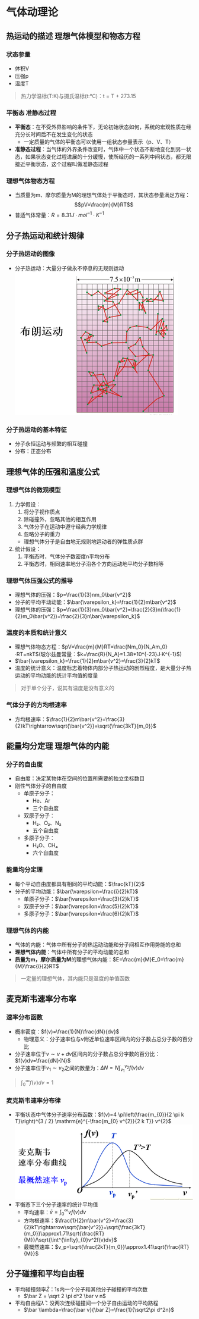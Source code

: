 # 气体动理论
## 热运动的描述 理想气体模型和物态方程
### 状态参量
- 体积V
- 压强p
- 温度T
> 热力学温标(T:K)与摄氏温标(t:℃)：t = T + 273.15
### 平衡态 准静态过程
- **平衡态**：在不受外界影响的条件下，无论初始状态如何，系统的宏观性质在经充分长时间后不在发生变化的状态
	- 一定质量的气体的平衡态可以使用一组状态参量表示（p、V、T）
- **准静态过程**：当气体的外界条件改变时，气体中一个状态不断地变化到另一状态，如果状态变化过程进展的十分缓慢，使所经历的一系列中间状态，都无限接近平衡状态，这个过程叫做准静态过程
### 理想气体物态方程
- 当质量为m、摩尔质量为M的理想气体处于平衡态时，其状态参量满足方程：
$$pV=\frac{m}{M}RT$$
- 普适气体常量：$R=8.31 J·mol^{-1}·K^{-1}$  
## 分子热运动和统计规律
### 分子热运动的图像
- 分子热运动：大量分子做永不停息的无规则运动![](https://raw.githubusercontent.com/alwaysmissin/picgo/main/20221106175917.png)
### 分子热运动的基本特征
- 分子永恒运动与频繁的相互碰撞
- 分布：正态分布

## 理想气体的压强和温度公式
### 理想气体的微观模型
1. 力学假设：
	1. 将分子视作质点
	2. 除碰撞外，忽略其他的相互作用
	3. 气体分子在运动中遵守经典力学规律
	4. 忽略分子的重力
	- 理想气体分子是自由地无规则地运动者的弹性质点群
2. 统计假设：
	1. 平衡态时，气体分子数密度n平均分布
	2. 平衡态时，相同速率地分子沿各个方向运动地平均分子数相等
### 理想气体压强公式的推导
- 理想气体的压强：$p=\frac{1}{3}nm_0\bar{v^2}$
- 分子的平均平动动能：$\bar{\varepsilon_k}=\frac{1}{2}m\bar{v^2}$
- 理想气体的压强：$p=\frac{1}{3}nm_0\bar{v^2}=\frac{2}{3}n(\frac{1}{2}m_0\bar{v^2})=\frac{2}{3}n\bar{\varepsilon_k}$
### 温度的本质和统计意义
- 理想气体物态方程：$pV=\frac{m}{M}RT=\frac{Nm_0}{N_Am_0}·RT=nkT$(玻尔兹曼常量：$k=\frac{R}{N_A}=1.38*10^{-23}J·K^{-1}$)
- $\bar{\varepsilon_k}=\frac{1}{2}m\bar{v^2}=\frac{3}{2}kT$
- 温度的统计意义：温度标志着物体内部分子热运动的剧烈程度，是大量分子热运动的平均动能的统计平均值的度量
> 对于单个分子，说其有温度是没有意义的
### 气体分子的方均根速率
- 方均根速率：$\frac{1}{2}m\bar{v^2}=\frac{3}{2}kT\rightarrow\sqrt{\bar{v^2}}=\sqrt{\frac{3kT}{m_0}}$
## 能量均分定理 理想气体的内能
### 分子的自由度
- 自由度：决定某物体在空间的位置所需要的独立坐标数目
- 刚性气体分子的自由度
	- 单原子分子：
		- He、Ar
		- 三个自由度
	- 双原子分子：
		- H₂、O₂、N₂
		- 五个自由度
	- 多原子分子：
		- H₂O、CH₄
		- 六个自由度
### 能量均分定理
- 每个平动自由度都具有相同的平均动能：$\frac{kT}{2}$
- 分子的平均动能：$\bar{\varepsilon=\frac{i}{2}kT}$
	- 单原子分子：$\bar{\varepsilon=\frac{3}{2}kT}$
	- 双原子分子：$\bar{\varepsilon=\frac{5}{2}kT}$
	- 多原子分子：$\bar{\varepsilon=\frac{6}{2}kT}$

### 理想气体的内能
- 气体的内能：气体中所有分子的热运动动能和分子间相互作用势能的总和
- **理想气体内能**：气体中所有分子的平均动能的总和
- **质量为m，摩尔质量为M**的理想气体内能：$E=\frac{m}{M}E_0=\frac{m}{M}\frac{i}{2}RT$
> 一定量的理想气体，其内能只是温度的单值函数

## 麦克斯韦速率分布率
### 速率分布函数
- 概率密度：$f(v)=\frac{1}{N}\frac{dN}{dv}$
	- 物理意义：分子速率位与v附近单位速率区间内的分子数占总分子数的百分比
- 分子速率位于$v\sim v+dv$区间内的分子数占总分字数的百分比：$f(v)dv=\frac{dN}{N}$
- 分子速率位于$v_1\sim v_2$之间的数量为：$\Delta N = N\int^{v_2}_{v_1}f(v)dv$
> $\int^{\infty}_{0}f(v)dv=1$
### 麦克斯韦速率分布律
- 平衡状态中气体分子速率分布函数：$f(v)=4 \pi\left(\frac{m_{0}}{2 \pi k T}\right)^{3 / 2} \mathrm{e}^{-\frac{m_{0} v^{2}}{2 k T}} v^{2}$![](https://raw.githubusercontent.com/alwaysmissin/picgo/main/20221106193110.png)
- 平衡态下三个分子速率的统计平均值
	- 平均速率：$\bar v = \int^{\infty}_{0}vf(v)dv$
	- 方均根速率：$\frac{1}{2}m\bar{v^2}=\frac{3}{2}kT\rightarrow\sqrt{\bar{v^2}}=\sqrt{\frac{3kT}{m_0}}\approx1.71\sqrt{\frac{RT}{M}}/\sqrt{\int^{\infty}_{0}v^2f(v)dv}$
	- 最概然速率：$v_p=\sqrt{\frac{2kT}{m_0}}\approx1.41\sqrt{\frac{RT}{M}}$
## 分子碰撞和平均自由程
- 平均碰撞频率$\bar Z$：1s内一个分子和其他分子碰撞的平均次数
	- $\bar Z = \sqrt 2 \pi d^2 \bar v n$
- 平均自由程$\bar \lambda$：没两次连续碰撞间一个分子自由运动的平均路程
	- $\bar \lambda=\frac{\bar v}{\bar Z}=\frac{1}{\sqrt2\pi d^2n}$


